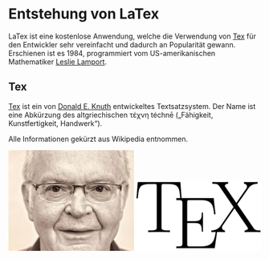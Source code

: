 # Entstehung von LaTex

LaTex ist eine kostenlose Anwendung, welche die Verwendung von [Tex](https://de.wikipedia.org/wiki/TeX) für den Entwickler sehr vereinfacht und dadurch an Popularität gewann. 
Erschienen ist es 1984, programmiert vom US-amerikanischen Mathematiker [Leslie Lamport](https://de.wikipedia.org/wiki/Leslie_Lamport).

## Tex

[Tex](https://de.wikipedia.org/wiki/TeX) ist ein von [Donald E. Knuth](https://de.wikipedia.org/wiki/Donald_E._Knuth) entwickeltes Textsatzsystem. 
Der Name ist eine Abkürzung des altgriechischen τέχνη téchnē („Fähigkeit, Kunstfertigkeit, Handwerk“).

Alle Informationen gekürzt aus Wikipedia entnommen.


<img src="knuth.jpg" alt="knuth" width="250"/> <img src="tex.png" alt="tex" width="250"/>
